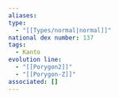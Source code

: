 ```yaml
---
aliases: 
type:
  - "[[Types/normal|normal]]"
national dex number: 137
tags:
  - Kanto
evolution line:
  - "[[Porygon2]]"
  - "[[Porygon-Z]]"
associated: []
---
```

